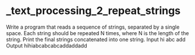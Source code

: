 # _text_processing_2_repeat_strings
Write a program that reads a sequence of strings, separated by a single space. Each string should be repeated N times, where N is the length of the string. Print the final strings concatenated into one string.
Input
hi abc add
Output
hihiabcabcabcaddaddadd

